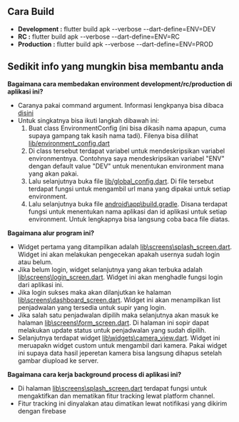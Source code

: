 ##  Cara Build
- **Development :** flutter build apk --verbose --dart-define=ENV=DEV
- **RC :** flutter build apk --verbose --dart-define=ENV=RC
- **Production :** flutter build apk --verbose --dart-define=ENV=PROD

##  Sedikit info yang mungkin bisa membantu anda

**Bagaimana cara membedakan environment development/rc/production di aplikasi ini?**
- Caranya pakai command argument. Informasi lengkpanya bisa dibaca [disini](https://itnext.io/flutter-1-17-no-more-flavors-no-more-ios-schemas-command-argument-that-solves-everything-8b145ed4285d)
- Untuk singkatnya bisa ikuti langkah dibawah ini:
  1. Buat class EnvironmentConfig (ini bisa dikasih nama apapun, cuma supaya gampang tak kasih nama tadi). Filenya bisa dilihat [lib/environment_config.dart](lib/environment_config.dart)
  2. Di class tersebut terdapat variabel untuk mendeskripsikan variabel environmentnya. Contohnya saya mendeskripsikan variabel "ENV" dengan default value "DEV" untuk menentukan environment mana yang akan pakai.
  3. Lalu selanjutnya buka file [lib/global_config.dart](lib/global_config.dart). Di file tersebut terdapat fungsi untuk mengambil url mana yang dipakai untuk setiap environment.
  4. Lalu selanjutnya buka file [android\app\build.gradle](android\app\build.gradle). Disana terdapat fungsi untuk menentukan nama aplikasi dan id aplikasi untuk setiap environment. Untuk lengkapnya bisa langsung coba baca file diatas.

**Bagaimana alur program ini?**
- Widget pertama yang ditampilkan adalah [lib\screens\splash_screen.dart](lib\screens\splash_screen.dart). Widget ini akan melakukan pengecekan apakah usernya sudah login atau belum.
- Jika belum login, widget selanjutnya yang akan terbuka adalah [lib\screens\login_screen.dart](lib\screens\login_screen.dart). Widget ini akan menghadle fungsi login dari aplikasi ini.
- Jika login sukses maka akan dilanjutkan ke halaman [lib\screens\dashboard_screen.dart](lib\screens\dashboard_screen.dart). Widget ini akan menampilkan list penjadwalan yang tersedia untuk supir yang login.
- Jika salah satu penjadwalan dipilih maka selanjutnya akan masuk ke halaman [lib\screens\form_screen.dart](lib\screens\form_screen.dart). Di halaman ini sopir dapat melakukan update status untuk penjadwalan yang sudah dipilih.
- Selanjutnya terdapat widget [lib\widgets\camera_view.dart](lib\widgets\camera_view.dart). Widget ini meruapakn widget custom untuk mengambil dari kamera. Pakai widget ini supaya data hasil jeperetan kamera bisa langsung dihapus setelah gambar diupload ke server.

**Bagaimana cara kerja background process di aplikasi ini?**
- Di halaman [lib\screens\splash_screen.dart](lib\screens\splash_screen.dart) terdapat fungsi untuk mengaktifkan dan mematikan fitur tracking lewat platform channel.
- Fitur tracking ini dinyalakan atau dimatikan lewat notifikasi yang dikirim dengan firebase
